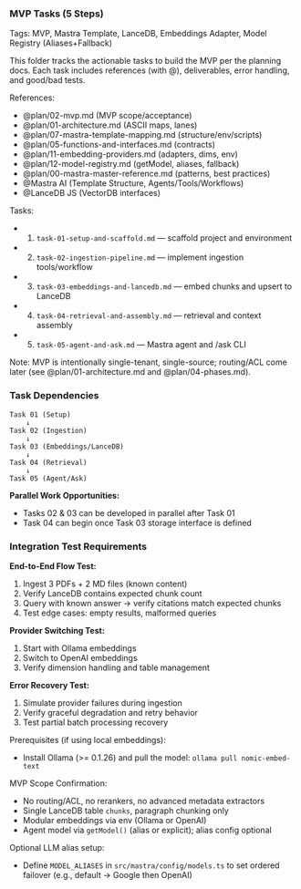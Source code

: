 ### MVP Tasks (5 Steps)

Tags: MVP, Mastra Template, LanceDB, Embeddings Adapter, Model Registry (Aliases+Fallback)

This folder tracks the actionable tasks to build the MVP per the planning docs. Each task includes references (with @), deliverables, error handling, and good/bad tests.

References:
- @plan/02-mvp.md (MVP scope/acceptance)
- @plan/01-architecture.md (ASCII maps, lanes)
- @plan/07-mastra-template-mapping.md (structure/env/scripts)
- @plan/05-functions-and-interfaces.md (contracts)
- @plan/11-embedding-providers.md (adapters, dims, env)
- @plan/12-model-registry.md (getModel, aliases, fallback)
- @plan/00-mastra-master-reference.md (patterns, best practices)
- @Mastra AI (Template Structure, Agents/Tools/Workflows)
- @LanceDB JS (VectorDB interfaces)

Tasks:
- 1) `task-01-setup-and-scaffold.md` — scaffold project and environment
- 2) `task-02-ingestion-pipeline.md` — implement ingestion tools/workflow
- 3) `task-03-embeddings-and-lancedb.md` — embed chunks and upsert to LanceDB
- 4) `task-04-retrieval-and-assembly.md` — retrieval and context assembly
- 5) `task-05-agent-and-ask.md` — Mastra agent and /ask CLI

Note: MVP is intentionally single-tenant, single-source; routing/ACL come later (see @plan/01-architecture.md and @plan/04-phases.md).

### Task Dependencies

```
Task 01 (Setup) 
    ↓
Task 02 (Ingestion) 
    ↓
Task 03 (Embeddings/LanceDB) 
    ↓
Task 04 (Retrieval) 
    ↓
Task 05 (Agent/Ask)
```

**Parallel Work Opportunities:**
- Tasks 02 & 03 can be developed in parallel after Task 01
- Task 04 can begin once Task 03 storage interface is defined

### Integration Test Requirements

**End-to-End Flow Test:**
1. Ingest 3 PDFs + 2 MD files (known content)
2. Verify LanceDB contains expected chunk count
3. Query with known answer → verify citations match expected chunks
4. Test edge cases: empty results, malformed queries

**Provider Switching Test:**
1. Start with Ollama embeddings
2. Switch to OpenAI embeddings
3. Verify dimension handling and table management

**Error Recovery Test:**
1. Simulate provider failures during ingestion
2. Verify graceful degradation and retry behavior
3. Test partial batch processing recovery

Prerequisites (if using local embeddings):
- Install Ollama (>= 0.1.26) and pull the model: `ollama pull nomic-embed-text`

MVP Scope Confirmation:
- No routing/ACL, no rerankers, no advanced metadata extractors
- Single LanceDB table `chunks`, paragraph chunking only
- Modular embeddings via env (Ollama or OpenAI)
- Agent model via `getModel()` (alias or explicit); alias config optional

Optional LLM alias setup:
- Define `MODEL_ALIASES` in `src/mastra/config/models.ts` to set ordered failover (e.g., default → Google then OpenAI)


